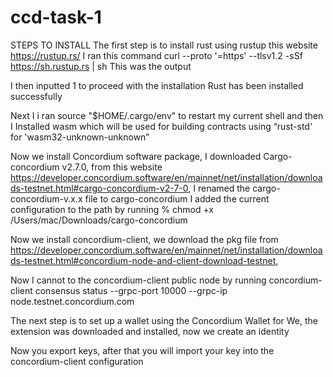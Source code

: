 # ccd-task-1
STEPS TO INSTALL
The first step is to install rust using rustup this website https://rustup.rs/
I ran this command 
curl --proto '=https' --tlsv1.2 -sSf https://sh.rustup.rs | sh
This was the output

I then inputted 1 to proceed with the installation
Rust has been installed successfully 


Next I i ran source "$HOME/.cargo/env" to restart my current shell and then I 
Installed wasm which will be used for building contracts using “rust-std' for 'wasm32-unknown-unknown” 


Now we install Concordium software package, I downloaded Cargo-concordium v2.7.0, from this website https://developer.concordium.software/en/mainnet/net/installation/downloads-testnet.html#cargo-concordium-v2-7-0, I renamed the cargo-concordium-v.x.x file to cargo-concordium
I added the current configuration to the path by running % chmod +x /Users/mac/Downloads/cargo-concordium

Now we install concordium-client, we download the pkg file from https://developer.concordium.software/en/mainnet/net/installation/downloads-testnet.html#concordium-node-and-client-download-testnet,






Now I cannot to the concordium-client public node by running concordium-client consensus status --grpc-port 10000 --grpc-ip node.testnet.concordium.com



The next step is to set up a wallet using the Concordium Wallet for We, the extension was downloaded and installed, now we create an identity


Now you export keys, after that you will import your key into the concordium-client configuration

